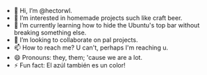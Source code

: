 - 👋 Hi, I’m @hectorwl.
- 👀 I’m interested in homemade projects such like craft beer.
- 🌱 I’m currently learning how to hide the Ubuntu's top bar without breaking something else.
- 💞️ I’m looking to collaborate on pal projects.
- 📫 How to reach me? U can't, perhaps I'm reaching u.
- 😄 Pronouns: they, them; 'cause we are a lot.
- ⚡ Fun fact: El azúl también es un color!

<!---
hectorwl/hectorwl is a ✨ special ✨ repository because its `README.md` (this file) appears on your GitHub profile.
You can click the Preview link to take a look at your changes.
--->
